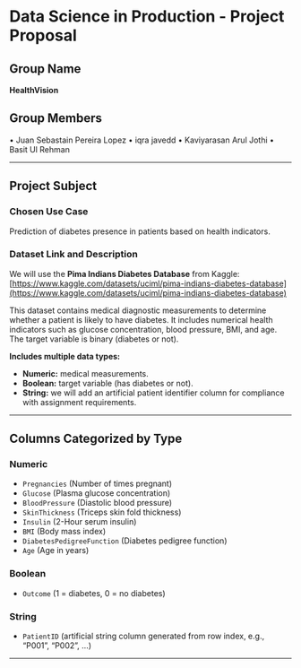 # Data Science in Production - Project Proposal

## Group Name  
**HealthVision**

## Group Members  
• Juan Sebastain Pereira Lopez
• iqra javedd
• Kaviyarasan Arul Jothi
• Basit Ul Rehman

---

## Project Subject  

### Chosen Use Case  
Prediction of diabetes presence in patients based on health indicators.  

### Dataset Link and Description  
We will use the **Pima Indians Diabetes Database** from Kaggle:  
[https://www.kaggle.com/datasets/uciml/pima-indians-diabetes-database](https://www.kaggle.com/datasets/uciml/pima-indians-diabetes-database)  

This dataset contains medical diagnostic measurements to determine whether a patient is likely to have diabetes. It includes numerical health indicators such as glucose concentration, blood pressure, BMI, and age. The target variable is binary (diabetes or not).  

**Includes multiple data types:**  
  - **Numeric:** medical measurements.  
  - **Boolean:** target variable (has diabetes or not).  
  - **String:** we will add an artificial patient identifier column for compliance with assignment requirements.  

---

## Columns Categorized by Type  

### Numeric  
- `Pregnancies` (Number of times pregnant)  
- `Glucose` (Plasma glucose concentration)  
- `BloodPressure` (Diastolic blood pressure)  
- `SkinThickness` (Triceps skin fold thickness)  
- `Insulin` (2-Hour serum insulin)  
- `BMI` (Body mass index)  
- `DiabetesPedigreeFunction` (Diabetes pedigree function)  
- `Age` (Age in years)  

### Boolean  
- `Outcome` (1 = diabetes, 0 = no diabetes)  

### String  
- `PatientID` (artificial string column generated from row index, e.g., “P001”, “P002”, …)  

---
